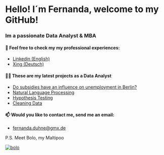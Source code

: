 # Hello! I´m Fernanda, welcome to my GitHub!
### Im a passionate Data Analyst & MBA 

#### 📄 Feel free to check my my professional experiences:
- [Linkedin (English)](https://www.linkedin.com/in/fernandaduhne/)
- [Xing (Deutsch)](https://www.xing.com/profile/Fernanda_Duhne/)

#### 👨‍💻 These are my latest projects as a Data Analyst
- [Do subsidies have an influence on unemployment in Berlin?](https://github.com/fernandaduhne/Analysis_subsidies_and_unemployment)
- [Natural Language Processing](https://github.com/fernandaduhne/NLP)
- [Hypothesis Testing](https://github.com/fernandaduhne/Hypothesis_Testing)
- [Cleaning Data](https://github.com/fernandaduhne/Cleaning_data)


#### 📫 Would you like to contact me, send me an email: 
- fernanda.duhne@gmx.de

P.S. Meet Bolo, my Maltipoo

<a href="https://ibb.co/JR34JyS"><img src="https://i.ibb.co/JR34JyS/bolo.jpg" alt="bolo" border="0"></a>
